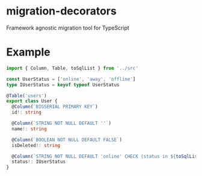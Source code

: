 # migration-decorators

Framework agnostic migration tool for TypeScript

# Example

```typescript
import { Column, Table, toSqlList } from '../src'

const UserStatus = ['online', 'away', 'offline']
type IUserStatus = keyof typeof UserStatus

@Table('users')
export class User {
  @Column(`BIGSERIAL PRIMARY KEY`)
  id!: string

  @Column(`STRING NOT NULL DEFAULT ''`)
  name!: string

  @Column(`BOOLEAN NOT NULL DEFAULT FALSE`)
  isDeleted!: string

  @Column(`STRING NOT NULL DEFAULT 'online' CHECK (status in ${toSqlList(UserStatus)})`) // prettier-ignore
  status!: IUserStatus
}
```
